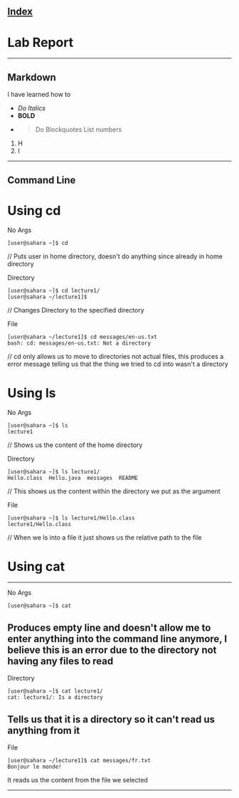 
[Index](https://zcashe.github.io/cse15l-lab-reports/index.html)
---
# Lab Report
---
## Markdown
I have learned how to
* *Do Italics*
*  **BOLD**
*  > Do Blockquotes
List numbers
1. H
2. I
---
## Command Line

# Using cd


No Args
```
[user@sahara ~]$ cd
```
// Puts user in home directory, doesn't do anything since already in home directory

Directory
```
[user@sahara ~]$ cd lecture1/
[user@sahara ~/lecture1]$
```
// Changes Directory to the specified directory

File
```
[user@sahara ~/lecture1]$ cd messages/en-us.txt 
bash: cd: messages/en-us.txt: Not a directory
```
// cd only allows us to move to directories not actual files, this produces a error message telling us that the thing we tried to cd into wasn't a directory



# Using ls

No Args
```
[user@sahara ~]$ ls
lecture1
```
// Shows us the content of the home directory

Directory
```
[user@sahara ~]$ ls lecture1/
Hello.class  Hello.java  messages  README
```
// This shows us the content within the directory we put as the argument

File
```
[user@sahara ~]$ ls lecture1/Hello.class 
lecture1/Hello.class
```
// When we ls into a file it just shows us the relative path to the file

# Using cat
---
No Args
```
[user@sahara ~]$ cat
```
Produces empty line and doesn't allow me to enter anything into the command line anymore, I believe this is an error due to the directory not having any files to read
---
Directory
```
[user@sahara ~]$ cat lecture1/
cat: lecture1/: Is a directory
```
Tells us that it is a directory so it can't read us anything from it
---
File
```
[user@sahara ~/lecture1]$ cat messages/fr.txt 
Bonjour le monde!
```
It reads us the content from the file we selected


---
